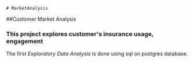 	# MarketAnalysis
##Customer Market Analysis

### This project explores customer's insurance usage, engagement

The first *Exploratory Data Analysis* is done using sql on postgres database.